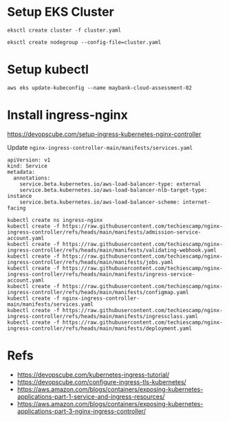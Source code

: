 
# Setup EKS Cluster

```
eksctl create cluster -f cluster.yaml

eksctl create nodegroup --config-file=cluster.yaml
```

# Setup kubectl

```
aws eks update-kubeconfig --name maybank-cloud-assessment-02
```

# Install ingress-nginx

https://devopscube.com/setup-ingress-kubernetes-nginx-controller

Update `nginx-ingress-controller-main/manifests/services.yaml`

```
apiVersion: v1
kind: Service
metadata:
  annotations:
    service.beta.kubernetes.io/aws-load-balancer-type: external
    service.beta.kubernetes.io/aws-load-balancer-nlb-target-type: instance
    service.beta.kubernetes.io/aws-load-balancer-scheme: internet-facing

```

```
kubectl create ns ingress-nginx
kubectl create -f https://raw.githubusercontent.com/techiescamp/nginx-ingress-controller/refs/heads/main/manifests/admission-service-account.yaml
kubectl create -f https://raw.githubusercontent.com/techiescamp/nginx-ingress-controller/refs/heads/main/manifests/validating-webhook.yaml
kubectl create -f https://raw.githubusercontent.com/techiescamp/nginx-ingress-controller/refs/heads/main/manifests/jobs.yaml
kubectl create -f https://raw.githubusercontent.com/techiescamp/nginx-ingress-controller/refs/heads/main/manifests/ingress-service-account.yaml
kubectl create -f https://raw.githubusercontent.com/techiescamp/nginx-ingress-controller/refs/heads/main/manifests/configmap.yaml
kubectl create -f nginx-ingress-controller-main/manifests/services.yaml
kubectl create -f https://raw.githubusercontent.com/techiescamp/nginx-ingress-controller/refs/heads/main/manifests/ingressclass.yaml
kubectl create -f https://raw.githubusercontent.com/techiescamp/nginx-ingress-controller/refs/heads/main/manifests/deployment.yaml
```


# Refs

* https://devopscube.com/kubernetes-ingress-tutorial/
* https://devopscube.com/configure-ingress-tls-kubernetes/
* https://aws.amazon.com/blogs/containers/exposing-kubernetes-applications-part-1-service-and-ingress-resources/
* https://aws.amazon.com/blogs/containers/exposing-kubernetes-applications-part-3-nginx-ingress-controller/
